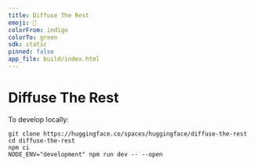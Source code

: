 ```yaml
---
title: Diffuse The Rest
emoji: 🦉
colorFrom: indigo
colorTo: green
sdk: static
pinned: false
app_file: build/index.html
---
```


# Diffuse The Rest

To develop locally:

```
git clone https://huggingface.co/spaces/huggingface/diffuse-the-rest
cd diffuse-the-rest
npm ci
NODE_ENV="development" npm run dev -- --open
```
